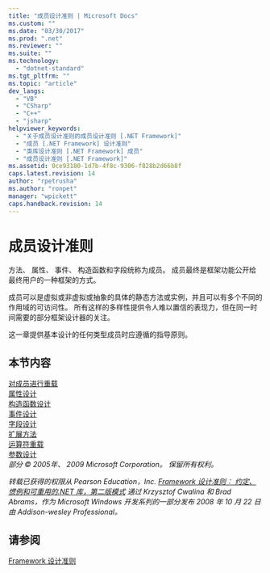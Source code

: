 ```yaml
---
title: "成员设计准则 | Microsoft Docs"
ms.custom: ""
ms.date: "03/30/2017"
ms.prod: ".net"
ms.reviewer: ""
ms.suite: ""
ms.technology: 
  - "dotnet-standard"
ms.tgt_pltfrm: ""
ms.topic: "article"
dev_langs: 
  - "VB"
  - "CSharp"
  - "C++"
  - "jsharp"
helpviewer_keywords: 
  - "关于成员设计准则的成员设计准则 [.NET Framework]"
  - "成员 [.NET Framework] 设计准则"
  - "类库设计准则 [.NET Framework] 成员"
  - "成员设计准则 [.NET Framework]"
ms.assetid: 0ce93180-1d7b-4f8c-9306-f828b2d66b8f
caps.latest.revision: 14
author: "rpetrusha"
ms.author: "ronpet"
manager: "wpickett"
caps.handback.revision: 14
---
```

# 成员设计准则
方法、 属性、 事件、 构造函数和字段统称为成员。 成员最终是框架功能公开给最终用户的一种框架的方式。  
  
 成员可以是虚拟或非虚拟或抽象的具体的静态方法或实例，并且可以有多个不同的作用域的可访问性。 所有这样的多样性提供令人难以置信的表现力，但在同一时间需要的部分框架设计器的关注。  
  
 这一章提供基本设计的任何类型成员时应遵循的指导原则。  
  
## 本节内容  
 [对成员进行重载](../../../docs/standard/design-guidelines/member-overloading.md)  
 [属性设计](../../../docs/standard/design-guidelines/property.md)  
 [构造函数设计](../../../docs/standard/design-guidelines/constructor.md)  
 [事件设计](../../../docs/standard/design-guidelines/event.md)  
 [字段设计](../../../docs/standard/design-guidelines/field.md)  
 [扩展方法](../../../docs/standard/design-guidelines/extension-methods.md)  
 [运算符重载](../../../docs/standard/design-guidelines/operator-overloads.md)  
 [参数设计](../../../docs/standard/design-guidelines/parameter-design.md)  
 *部分 © 2005年、 2009 Microsoft Corporation。 保留所有权利。*  
  
 *转载已获得的权限从 Pearson Education，Inc. [Framework 设计准则︰ 约定、 惯例和可重用的.NET 库，第二版模式](http://www.informit.com/store/framework-design-guidelines-conventions-idioms-and-9780321545619) 通过 Krzysztof Cwalina 和 Brad Abrams，作为 Microsoft Windows 开发系列的一部分发布 2008 年 10 月 22 日由 Addison\-wesley Professional。*  
  
## 请参阅  
 [Framework 设计准则](../../../docs/standard/design-guidelines/index.md)